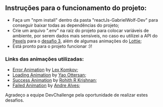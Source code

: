 ## Instruções para o funcionamento do projeto:

- Faça um "npm install" dentro da pasta "reactJs-GabrielWolf-Dev" para conseguir baixar todas as dependências do projeto;
- Crie um arquivo ".env" na raíz do projeto para colocar variáveis de ambiente, por serem dados mais sensíveis, no caso eu utilizei a API do [Pexels](https://www.pexels.com/pt-br/api/) para o [desafio 3](../../desafio3/desafio.md), além de algumas animações do [Lottie](https://lottiefiles.com/);
- Está pronto para o projeto funcionar :)!

### Links das animações utilizadas:
- [Error Animation](https://lottiefiles.com/45928-error-robot) by [Lex Komkov](https://lottiefiles.com/lex_ko);
- [Loading Animation](https://lottiefiles.com/9953-loading-round) by [Yao Ottersan](https://lottiefiles.com/user/120131);
- [Success Animation](https://lottiefiles.com/54141-google-pay-success) by [Rohith R Krishnan](https://lottiefiles.com/rohit);
- [Failed Animation](https://lottiefiles.com/19230-payment-failed) by [Andre Alves](https://lottiefiles.com/aalvs);

Agradeço a equipe DevChallenge pela oportunidade de realizar estes desafios.
